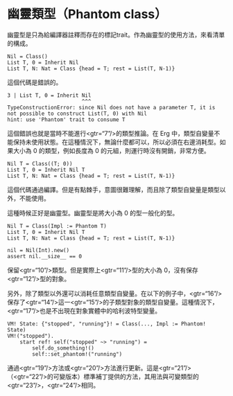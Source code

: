 # 幽靈類型（Phantom class）

幽靈型是只為給編譯器註釋而存在的標記trait。作為幽靈型的使用方法，來看清單的構成。


```erg
Nil = Class()
List T, 0 = Inherit Nil
List T, N: Nat = Class {head = T; rest = List(T, N-1)}
```

這個代碼是錯誤的。


```erg
3 | List T, 0 = Inherit Nil
                        ^^^
TypeConstructionError: since Nil does not have a parameter T, it is not possible to construct List(T, 0) with Nil
hint: use 'Phantom' trait to consume T
```

這個錯誤也就是當時不能進行<gtr=“7”/>的類型推論。在 Erg 中，類型自變量不能保持未使用狀態。在這種情況下，無論什麼都可以，所以必須在右邊消耗型。如果大小為 0 的類型，例如長度為 0 的元組，則運行時沒有開銷，非常方便。


```erg
Nil T = Class((T; 0))
List T, 0 = Inherit Nil T
List T, N: Nat = Class {head = T; rest = List(T, N-1)}
```

這個代碼通過編譯。但是有點棘手，意圖很難理解，而且除了類型自變量是類型以外，不能使用。

這種時候正好是幽靈型。幽靈型是將大小為 0 的型一般化的型。


```erg
Nil T = Class(Impl := Phantom T)
List T, 0 = Inherit Nil T
List T, N: Nat = Class {head = T; rest = List(T, N-1)}

nil = Nil(Int).new()
assert nil.__size__ == 0
```

保留<gtr=“10”/>類型。但是實際上<gtr=“11”/>型的大小為 0，沒有保存<gtr=“12”/>型的對象。

另外，除了類型以外還可以消耗任意類型自變量。在以下的例子中，<gtr=“16”/>保存了<gtr=“14”/>這一<gtr=“15”/>的子類型對象的類型自變量。這種情況下，<gtr=“17”/>也是不出現在對象實體中的哈利波特型變量。


```erg
VM! State: {"stopped", "running"}! = Class(..., Impl := Phantom! State)
VM!("stopped").
    start ref! self("stopped" ~> "running") =
        self.do_something!()
        self::set_phantom!("running")
```

通過<gtr=“19”/>方法或<gtr=“20”/>方法進行更新。這是<gtr=“21”/>（<gtr=“22”/>的可變版本）標準補丁提供的方法，其用法與可變類型的<gtr=“23”/>，<gtr=“24”/>相同。